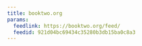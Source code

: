 ```yaml
---
title: booktwo.org
params:
  feedlink: https://booktwo.org/feed/
  feedid: 921d04bc69434c35280b3db15ba0c8a3
---
```

